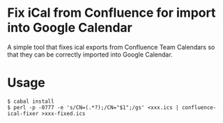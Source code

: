 # Fix iCal from Confluence for import into Google Calendar

A simple tool that fixes ical exports from Confluence Team Calendars so that
they can be correctly imported into Google Calendar.

# Usage

    $ cabal install
    $ perl -p -0777 -e 's/CN=(.*?);/CN="$1";/gs' <xxx.ics | confluence-ical-fixer >xxx-fixed.ics
